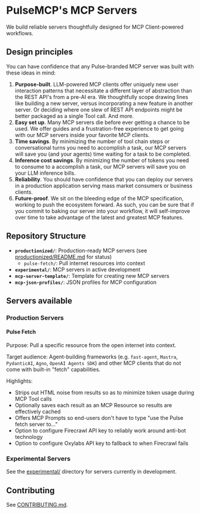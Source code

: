# PulseMCP's MCP Servers

We build reliable servers thoughtfully designed for MCP Client-powered workflows.

<!-- Test: Non-AppSignal with fixed workflow -->

## Design principles

You can have confidence that any Pulse-branded MCP server was built with these ideas in mind:

1. **Purpose-built**. LLM-powered MCP clients offer uniquely new user interaction patterns that necessitate a different layer of abstraction than the REST API's from a pre-AI era. We thoughtfully scope drawing lines like building a new server, versus incorporating a new feature in another server. Or deciding where one slew of REST API endpoints might be better packaged as a single Tool call. And more.
2. **Easy set up**. Many MCP servers die before ever getting a chance to be used. We offer guides and a frustration-free experience to get going with our MCP servers inside your favorite MCP clients.
3. **Time savings**. By minimizing the number of tool chain steps or conversational turns you need to accomplish a task, our MCP servers will save you (and your agents) time waiting for a task to be completed.
4. **Inference cost savings**. By minimizing the number of tokens you need to consume to a accomplish a task, our MCP servers will save you on your LLM inference bills.
5. **Reliability**. You should have confidence that you can deploy our servers in a production application serving mass market consumers or business clients.
6. **Future-proof**. We sit on the bleeding edge of the MCP specification, working to push the ecosystem forward. As such, you can be sure that if you commit to baking our server into your workflow, it will self-improve over time to take advantage of the latest and greatest MCP features.

## Repository Structure

- **`productionized/`**: Production-ready MCP servers (see [productionized/README.md](./productionized/README.md) for status)
  - `pulse-fetch/`: Pull internet resources into context
- **`experimental/`**: MCP servers in active development
- **`mcp-server-template/`**: Template for creating new MCP servers
- **`mcp-json-profiles/`**: JSON profiles for MCP configuration

## Servers available

### Production Servers

#### Pulse Fetch

Purpose: Pull a specific resource from the open internet into context.

Target audience: Agent-building frameworks (e.g. `fast-agent`, `Mastra`, `PydanticAI`, `Agno`, `OpenAI Agents SDK`) and other MCP clients that do not come with built-in "fetch" capabilities.

Highlights:

- Strips out HTML noise from results so as to minimize token usage during MCP Tool calls
- Optionally saves each result as an MCP Resource so results are effectively cached
- Offers MCP Prompts so end-users don't have to type "use the Pulse fetch server to..."
- Option to configure Firecrawl API key to reliably work around anti-bot technology
- Option to configure Oxylabs API key to fallback to when Firecrawl fails

### Experimental Servers

See the [experimental/](./experimental/) directory for servers currently in development.

## Contributing

See [CONTRIBUTING.md](./CONTRIBUTING.md).
